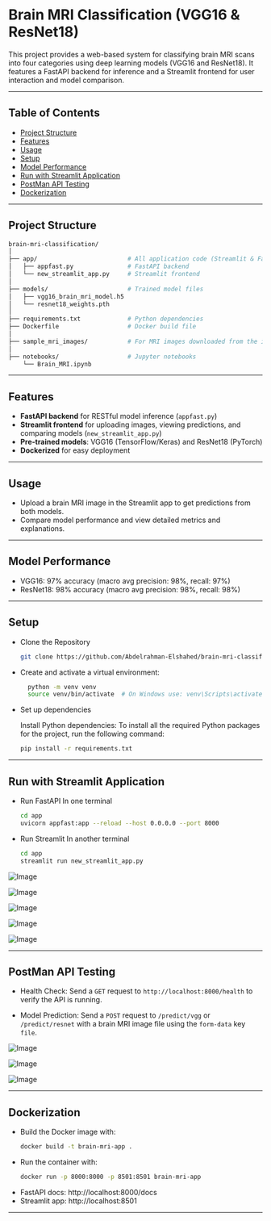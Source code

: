 # Brain MRI Classification (VGG16 & ResNet18)

This project provides a web-based system for classifying brain MRI scans into four categories using deep learning models (VGG16 and ResNet18). It features a FastAPI backend for inference and a Streamlit frontend for user interaction and model comparison.

---

## Table of Contents

  - [Project Structure](#project-structure)
  - [Features](#features)
  - [Usage](#usage)
  - [Setup](#setup)
  - [Model Performance](#model-performance)
  - [Run with Streamlit Application](#run-with-streamlit-application)
  - [PostMan API Testing](#postman-api-testing)
  - [Dockerization](#dockerization)

---

## Project Structure
```bash
brain-mri-classification/
│
├── app/                         # All application code (Streamlit & FastAPI)
│   ├── appfast.py               # FastAPI backend
│   └── new_streamlit_app.py     # Streamlit frontend
│
├── models/                      # Trained model files
│   ├── vgg16_brain_mri_model.h5
│   └── resnet18_weights.pth
│
├── requirements.txt             # Python dependencies
├── Dockerfile                   # Docker build file
│
├── sample_mri_images/           # For MRI images downloaded from the internet to test the model
│
├── notebooks/                   # Jupyter notebooks
    └── Brain_MRI.ipynb
```
---

## Features

- **FastAPI backend** for RESTful model inference (`appfast.py`)
- **Streamlit frontend** for uploading images, viewing predictions, and comparing models (`new_streamlit_app.py`)
- **Pre-trained models**: VGG16 (TensorFlow/Keras) and ResNet18 (PyTorch)
- **Dockerized** for easy deployment

---

## Usage

  - Upload a brain MRI image in the Streamlit app to get predictions from both models.
  - Compare model performance and view detailed metrics and explanations.

---
## Model Performance
   - VGG16: 97% accuracy (macro avg precision: 98%, recall: 97%)
   - ResNet18: 98% accuracy (macro avg precision: 98%, recall: 98%)
---
## Setup

- Clone the Repository

   ```bash
   git clone https://github.com/Abdelrahman-Elshahed/brain-mri-classification.git
   ```
- Create and activate a virtual environment:
  ```bash
    python -m venv venv
    source venv/bin/activate  # On Windows use: venv\Scripts\activate
  ```
- Set up dependencies

  Install Python dependencies:
  To install all the required Python packages for the project, run the following command:
  ```bash
  pip install -r requirements.txt
  ```
---
## Run with Streamlit Application

   - Run FastAPI In one terminal
     ```bash
     cd app
     uvicorn appfast:app --reload --host 0.0.0.0 --port 8000
     ```
  - Run Streamlit In another terminal
       ```bash
    cd app
    streamlit run new_streamlit_app.py
     ```
![Image](https://github.com/user-attachments/assets/c22cf0ee-70bc-42bf-b430-4eba0715a9ab)

![Image](https://github.com/user-attachments/assets/a0c37548-1aa8-434d-b4b7-6db37ef0795c)

![Image](https://github.com/user-attachments/assets/6112ec6e-65f2-45e0-bf6a-b48657f6607c)

![Image](https://github.com/user-attachments/assets/786479ec-2a8b-4378-8ae8-ce2a9c1a6f6d)

![Image](https://github.com/user-attachments/assets/66738a0c-3611-43af-87cb-24ba0112c1e3)

---

## PostMan API Testing

- Health Check:
Send a `GET` request to `http://localhost:8000/health` to verify the API is running.

- Model Prediction:
Send a `POST` request to `/predict/vgg` or `/predict/resnet` with a brain MRI image file using the `form-data` key `file`.

![Image](https://github.com/user-attachments/assets/c5384785-6fc0-4e00-a1fc-800d88ae9e84)

![Image](https://github.com/user-attachments/assets/0f2f1861-e461-488e-a51f-e151fc196684)

![Image](https://github.com/user-attachments/assets/77a15611-7d7f-49bb-81a0-9a90e004acfc)

---

## Dockerization

   - Build the Docker image with:
     ```bash
     docker build -t brain-mri-app .
     ```
   - Run the container with:
     ```bash
     docker run -p 8000:8000 -p 8501:8501 brain-mri-app
     ```
  - FastAPI docs: http://localhost:8000/docs
  - Streamlit app: http://localhost:8501

---
